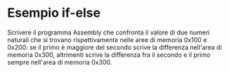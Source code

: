 # Esempio if-else

Scrivere il programma Assembly che confronta il valore di due numeri naturali che si trovano rispettivamente nelle aree di memoria 0x100 e 0x200: se il primo è maggiore del secondo scrive la differenza nell'area di memoria 0x300, altrimenti scrive la differenza fra il secondo e il primo sempre nell'area di memoria 0x300.
